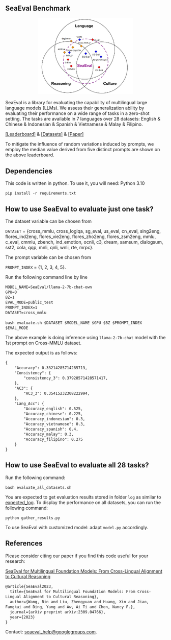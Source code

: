 ## SeaEval Benchmark

<p align="center">
  <img src="img/seaeval_overall.png" width="300" title="hover text">
</p>



SeaEval is a library for evaluating the capability of multilingual large language models (LLMs). We assess their generalization ability by evaluating their performance on a wide range of tasks in a zero-shot setting. The tasks are available in 7 languages over 28 datasets: English & Chinese & Indonesian & Spanish & Vietnamese & Malay & Filipino.

[[Leaderboard]](https://seaeval.github.io/) & [[Datasets]](https://huggingface.co/datasets/SeaEval/SeaEval_v1.0) & [[Paper]](https://arxiv.org/abs/2309.04766)

To mitigate the influence of random variations induced by prompts, we employ the median value derived from five distinct prompts are shown on the above leaderboard.

## Dependencies
This code is written in python. To use it, you will need: Python 3.10
```
pip install -r requirements.txt
```


## How to use SeaEval to evaluate just one task?

The dataset variable can be chosen from

`DATASET` = {cross_mmlu, cross_logiqa, sg_eval, us_eval, cn_eval, sing2eng, flores_ind2eng, flores_vie2eng, flores_zho2eng, flores_zsm2eng, mmlu, c_eval, cmmlu, zbench, ind_emotion, ocnli, c3, dream, samsum, dialogsum, sst2, cola, qqp, mnli, qnli, wnli, rte, mrpc}.

The prompt variable can be chosen from 

`PROMPT_INDEX` = {1, 2, 3, 4, 5}.

Run the following command line by line

```
MODEL_NAME=SeaEval/llama-2-7b-chat-own
GPU=0
BZ=1
EVAL_MODE=public_test
PROMPT_INDEX=1
DATASET=cross_mmlu

bash evaluate.sh $DATASET $MODEL_NAME $GPU $BZ $PROMPT_INDEX $EVAL_MODE
```

The above example is doing inference using `llama-2-7b-chat` model with the 1st prompt on Cross-MMLU dataset. 

The expected output is as follows:
```
{
    "Accuracy": 0.33214285714285713,
    "Consistency": {
        "consistency_3": 0.37928571428571417,
    },
    "AC3": {
        "AC3_3": 0.35415232308222994,
    },
    "Lang_Acc": {
        "Accuracy_english": 0.525,
        "Accuracy_chinese": 0.225,
        "Accuracy_indonesian": 0.3,
        "Accuracy_vietnamese": 0.3,
        "Accuracy_spanish": 0.4,
        "Accuracy_malay": 0.3,
        "Accuracy_filipino": 0.275
    }
}
```



## How to use SeaEval to evaluate all 28 tasks?

Run the following command:
```
bash evaluate_all_datasets.sh
```

You are expected to get evaluation results stored in folder `log` as similar to [expected_log](expected_log/). To display the performance on all datasets, you can run the following command:

```
python gather_results.py
```

To use SeaEval with customized model: adapt `model.py` accordingly.


## References

Please consider citing our paper if you find this code useful for your research:

[SeaEval for Multilingual Foundation Models: From Cross-Lingual Alignment to Cultural Reasoning](https://arxiv.org/abs/2309.04766)
```
@article{SeaEval2023,
  title={SeaEval for Multilingual Foundation Models: From Cross-Lingual Alignment to Cultural Reasoning},
  author={Wang, Bin and Liu, Zhengyuan and Huang, Xin and Jiao, Fangkai and Ding, Yang and Aw, Ai Ti and Chen, Nancy F.},
  journal={arXiv preprint arXiv:2309.04766},
  year={2023}
}
```

Contact: seaeval_help@googlegroups.com.

